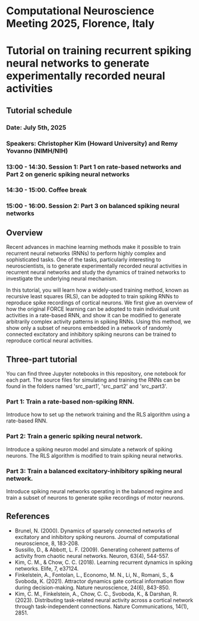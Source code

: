 # Computational Neuroscience Meeting 2025, Florence, Italy

# Tutorial on training recurrent spiking neural networks to generate experimentally recorded neural activities

## Tutorial schedule

### Date: July 5th, 2025

### Speakers: Christopher Kim (Howard University) and Remy Yovanno (NIMH/NIH)

### 13:00 - 14:30. Session 1: Part 1 on rate-based networks and Part 2 on generic spiking neural networks

### 14:30 - 15:00. Coffee break

### 15:00 - 16:00. Session 2: Part 3 on balanced spiking neural networks

## Overview

Recent advances in machine learning methods make it possible to train recurrent neural networks (RNNs) to perform highly complex and sophisticated tasks. One of the tasks, particularly interesting to neuroscientists, is to generate experimentally recorded neural activities in recurrent neural networks and study the dynamics of trained networks to investigate the underlying neural mechanism.

In this tutorial, you will learn how a widely-used training method, known as recursive least squares (RLS), can be adopted to train spiking RNNs to reproduce spike recordings of cortical neurons. We first give an overview of how the original FORCE learning can be adopted to train individual unit activities in a rate-based RNN, and show it can be modified to generate arbitrarily complex activity patterns in spiking RNNs. Using this method, we show only a subset of neurons embedded in a network of randomly connected excitatory and inhibitory spiking neurons can be trained to reproduce cortical neural activities.

## Three-part tutorial

You can find three Jupyter notebooks in this repository, one notebook for each part. The source files for simulating and training the RNNs can be found in the folders named 'src_part1', 'src_part2' and 'src_part3'.

### Part 1: Train a rate-based non-spiking RNN. 
Introduce how to set up the network training and the RLS algorithm using a rate-based RNN.

### Part 2: Train a generic spiking neural network. 
Introduce a spiking neuron model and simulate a network of spiking neurons. The RLS algorithm is modified to train spiking neural networks.

### Part 3: Train a balanced excitatory-inhibitory spiking neural network. 
Introduce spiking neural networks operating in the balanced regime and train a subset of neurons to generate spike recordings of motor neurons.


## References

* Brunel, N. (2000). Dynamics of sparsely connected networks of excitatory and inhibitory spiking neurons. Journal of computational neuroscience, 8, 183-208.
* Sussillo, D., & Abbott, L. F. (2009). Generating coherent patterns of activity from chaotic neural networks. Neuron, 63(4), 544-557.
* Kim, C. M., & Chow, C. C. (2018). Learning recurrent dynamics in spiking networks. Elife, 7, e37124.
* Finkelstein, A., Fontolan, L., Economo, M. N., Li, N., Romani, S., & Svoboda, K. (2021). Attractor dynamics gate cortical information flow during decision-making. Nature neuroscience, 24(6), 843-850.
* Kim, C. M., Finkelstein, A., Chow, C. C., Svoboda, K., & Darshan, R. (2023). Distributing task-related neural activity across a cortical network through task-independent connections. Nature Communications, 14(1), 2851.
